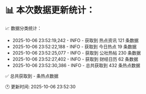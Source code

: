 📊 本次数据更新统计：
==========================

📈 数据分类统计：
- 2025-10-06 23:52:19,242 - INFO - 获取到 热点资讯 121 条数据
- 2025-10-06 23:52:22,188 - INFO - 获取到 今日热点 19 条数据
- 2025-10-06 23:52:25,077 - INFO - 获取到 公社热帖 230 条数据
- 2025-10-06 23:52:27,402 - INFO - 获取到 财经日历 62 条数据
- 2025-10-06 23:52:30,386 - INFO - 总共获取到 432 条热点数据

✅ 总共获取到 - 条热点数据

🕐 更新时间: 2025-10-06 23:52:30
